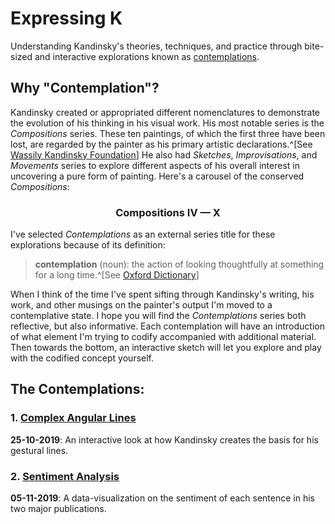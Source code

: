 # Expressing K

Understanding Kandinsky's theories, techniques, and practice through bite-sized and interactive explorations known as [contemplations](#the-contemplations).

## Why "Contemplation"?

Kandinsky created or appropriated different nomenclatures to demonstrate the evolution of his thinking in his visual work. His most notable series is the _Compositions_ series. These ten paintings, of which the first three have been lost, are regarded by the painter as his primary artistic declarations.^[See [Wassily Kandinsky Foundation](https://www.wassilykandinsky.net/compositions.php)] He also had _Sketches_, _Improvisations_, and _Movements_ series to explore different aspects of his overall interest in uncovering a pure form of painting. Here's a carousel of the conserved _Compositions_:

<center>

### Compositions IV — X

</center>

<vueper-slides :arrows-outside="true" :bullets-outside="true" :slide-ratio="682/980"><vueper-slide key="1" title="Composition 4" image="/images/composition-iv.jpg"></vueper-slide><vueper-slide key="2" title="Composition 5" image="/images/composition-v.jpg"></vueper-slide><vueper-slide key="3" title="Composition 6" image="/images/composition-vi.jpg"></vueper-slide><vueper-slide key="4" title="Composition 7" image="/images/composition-vii.jpg"></vueper-slide><vueper-slide key="5" title="Composition 8" image="/images/composition-viii.jpg"></vueper-slide><vueper-slide key="6" title="Composition 9" image="/images/composition-ix.jpg"></vueper-slide><vueper-slide key="7" title="Composition 10" image="/images/composition-x.jpg"></vueper-slide></vueper-slides>

I've selected _Contemplations_ as an external series title for these explorations because of its definition:
> __contemplation__ (noun): the action of looking thoughtfully at something for a long time.^[See [Oxford Dictionary](https://www.google.com/search?q=contemplation+define&oq=contemplation+define&aqs=chrome..69i57.2127j0j7&sourceid=chrome&ie=UTF-8)]

When I think of the time I've spent sifting through Kandinsky's writing, his work, and other musings on the painter's output I'm moved to a contemplative state. I hope you will find the _Contemplations_ series both reflective, but also informative. Each contemplation will have an introduction of what element I'm trying to codify accompanied with additional material. Then towards the bottom, an interactive sketch will let you explore and play with the codified concept yourself.

## The Contemplations:

### 1. [Complex Angular Lines](./contemplation-1.html)
__25-10-2019__: An interactive look at how Kandinsky creates the basis for his gestural lines.
### 2. [Sentiment Analysis](./contemplation-2.html)
__05-11-2019__: A data-visualization on the sentiment of each sentence in his two major publications.

<br />
